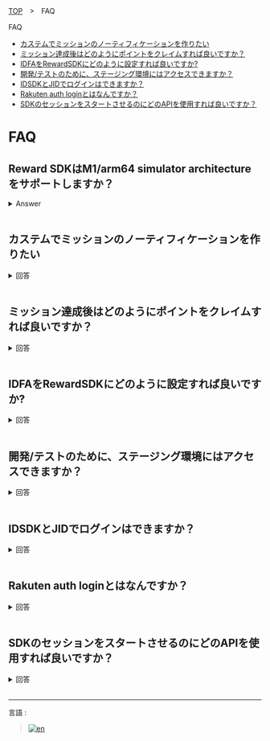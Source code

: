 [TOP](../../../../README.md#top)　>　FAQ

FAQ
* [カステムでミッションのノーティフィケーションを作りたい](#カステムでミッションのノーティフィケーションを作りたい)<br>
* [ミッション達成後はどのようにポイントをクレイムすれば良いですか？](#ミッション達成後はどのようにポイントをクレイムすれば良いですか)<br>
* [IDFAをRewardSDKにどのように設定すれば良いですか?](#idfaをrewardsdkにどのように設定すれば良いですか)<br>
* [開発/テストのために、ステージング環境にはアクセスできますか？](#開発テストのためにステージング環境にはアクセスできますか)<br>
* [IDSDKとJIDでログインはできますか？](#idsdkとjidでログインはできますか)<br>
* [Rakuten auth loginとはなんですか？](#rakuten-auth-loginとはなんですか)<br>
* [SDKのセッションをスタートさせるのにどのAPIを使用すれば良いですか？](#sdkのセッションをスタートさせるのにどのapiを使用すれば良いですか)<br>

# FAQ

## Reward SDKはM1/arm64 simulator architectureをサポートしますか？
<details>
  <summary>Answer</summary>
はい、バージョン3.4.3からM1 (arm64 simulator arch)をサポートします。

</details>

<br>

## カステムでミッションのノーティフィケーションを作りたい

<details>
  <summary>回答</summary>
  
例えば、 Mission A は 3 回のアクションを必要とします。
```
[RakutenReward.shared logActionObjcWithActionCode:@"Example actioncode" completion:^(NSError * _Nullable error) { }];
```

logAction API が3回呼ばれると Mission A は達成します。　アプリケーションは達成の delegate　を受け取ります。
```
// RakutenReward class
public var didUpdateUnclaimedAchievementObjc: ((UnclaimedItemObject) -> Void)?
 
// 例
RakutenReward.shared.didUpdateUnclaimedAchievementObjc = { unclaimedItem in }
```

カスタムノーティフィケーションを表示する例
```
RakutenReward.shared.didUpdateUnclaimedAchievementObjc = ^(UnclaimedItemObject * _Nonnull unclaimedItem) {
    if ([unclaimedItem.notificationType isKindOfClass:[NotificationTypeObjcCUSTOM class]] && // タイプを確認
          RewardConfiguration.isUserSettingUIEnabled, // ユーザのUI設定を確認
        RewardConfiguration.isUserSettingUIEnabled && // 
        !RewardConfiguration.isPortalPresent) { // ポータルにUIがないかどうかを確認する（ポータル上での表示はおすすめいたしません）

       // UIを Main スレッドで表示する
    }
};
```
</details>

<br>

## ミッション達成後はどのようにポイントをクレイムすれば良いですか？

<details>
  <summary>回答</summary>
  
例えば、 Mission A は 3 回のアクションを必要とします。
```
[RakutenReward.shared logActionObjcWithActionCode:@"Example actioncode" completion:^(NSError * _Nullable error) { }];
```

logAction API が3回呼ばれると Mission A は達成します。　アプリケーションは達成の delegate　を受け取ります。
```
// RakutenReward class
public var didUpdateUnclaimedAchievementObjc: ((UnclaimedItemObject) -> Void)?
 
// 例
RakutenReward.shared.didUpdateUnclaimedAchievementObjc = { unclaimedItem in }
```

RakutenReward shared objectの claim メソッドを呼ぶことでポイントをクレイムします。
```
[RakutenReward.shared claimObjcWithUnclaimedItemObject:unclaimedItemObject completion:^(PointClaimScreenEventObjc * _Nonnull pointClaimScreenEvent) {
    if ([pointClaimScreenEvent isKindOfClass:[PointClaimScreenEventObjcWillPresent class]]) {}
    else if ([pointClaimScreenEvent isKindOfClass:[PointClaimScreenEventObjcDidFailToShow class]]) {}
    else if ([pointClaimScreenEvent isKindOfClass:[PointClaimScreenEventObjcDidSelfDismiss class]]) {}
    else if ([pointClaimScreenEvent isKindOfClass:[PointClaimScreenEventObjcDidDismissByUser class]]) {}
    else if ([pointClaimScreenEvent isKindOfClass:[PointClaimScreenEventObjcDidFailToClaim class]]) {}
    else if ([pointClaimScreenEvent isKindOfClass:[PointClaimScreenEventObjcDidClaimSuccessfully class]]) {}
}];
```
</details>

<br>

## IDFAをRewardSDKにどのように設定すれば良いですか?

<details>
  <summary>回答</summary>
  
IDFA/Advertising ID は下記のAPIで設定できます。
```
RakutenReward.sharedInstance.advertisingID
```

例
```
// ATTracking パーミッションを要求する
if (ATTrackingManager.trackingAuthorizationStatus == ATTrackingManagerAuthorizationStatusAuthorized) {
    RakutenReward.shared.advertisingID = ASIdentifierManager.sharedManager.advertisingIdentifier.UUIDString;
}
```
</details>

<br>

## 開発/テストのために、ステージング環境にはアクセスできますか？

<details>
  <summary>回答</summary>
  
現在、開発/テストのために、ステージング環境は提供しておりません。<br/>
開発モードかもしくはテスト用のアカウントをご利用ください。
</details>

<br>

## IDSDKとJIDでログインはできますか？

<details>
  <summary>回答</summary>
  
IDSDK と JID でログインすることができます, その場合 tokenTypeをRIDに設定します。
```
// iOS の例
RakutenReward.shared.tokenType = TokenTypeRID;
```

API-Cのアクセストークンを　startSession API に渡します。
```
// iOS example

[RakutenReward.shared startSessionObjcWithAppCode:@"Appcode" accessToken:@"sessionAccessToken" completion:^(SDKUserObject * _Nullable user, RewardSDKSessionErrorObjc * _Nullable error) { }];
```

</details>

<br>

## Rakuten auth loginとはなんですか？

<details>
  <summary>回答</summary>
  
RakutenAuth login オプションは楽天のログインをアプリで持っていらっしゃらないアプリケーション向けに提供しております(楽天のアプリケーションでログイン関連のSDKをご利用の場合はこちらを使用しなくても良いです)。
</details>

<br>

## SDKのセッションをスタートさせるのにどのAPIを使用すれば良いですか？

<details>
  <summary>回答</summary>
  
SDK では セッションをスタートさせるのに、2 つの API を用意しています。<br>

もし、IDSDK/UserSDK (RID/RAE)、をご使用の場合はこちら
```
[RakutenReward.shared startSessionObjcWithAppCode:@"Appcode" accessToken:@"sessionAccessToken" completion:^(SDKUserObject * _Nullable user, RewardSDKSessionErrorObjc * _Nullable error) { }];
```

その他の場合はこちらになります。
```
[RakutenReward.shared startSessionObjcWithAppCode:@"Appcode" completion:^(SDKUserObject * _Nullable user, RewardSDKSessionErrorObjc * _Nullable error) { }];
```

</details>

<br>



---
言語 :
> [![en](../../../lang/en.png)](../../FAQ/FAQ.md)
